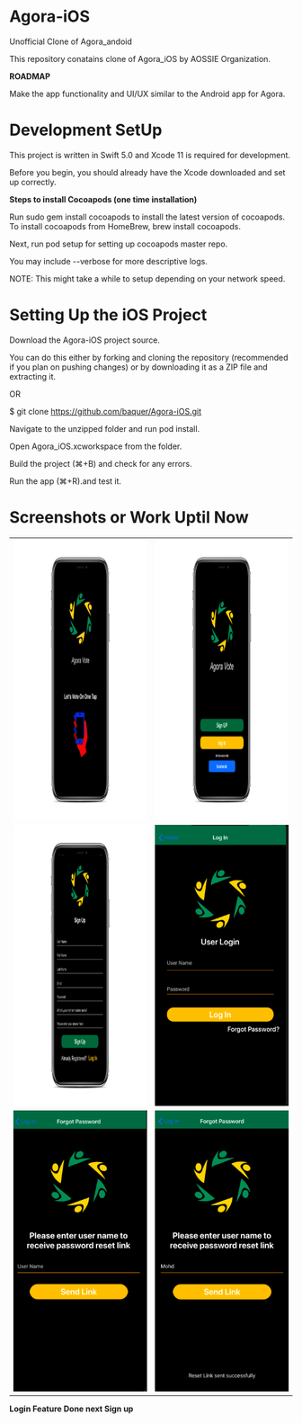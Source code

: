 # Agora-iOS
Unofficial Clone of Agora_andoid 

This repository conatains clone of Agora_iOS by AOSSIE Organization.

**ROADMAP**

Make the app functionality and UI/UX similar to the Android app for Agora.

# Development SetUp


This project is written in Swift 5.0 and Xcode 11 is required for development.

Before you begin, you should already have the Xcode downloaded and set up correctly.

**Steps to install Cocoapods (one time installation)**

Run sudo gem install cocoapods to install the latest version of cocoapods. 
To install cocoapods from HomeBrew, brew install cocoapods.

Next, run pod setup for setting up cocoapods master repo.

You may include --verbose for more descriptive logs. 

NOTE: This might take a while to setup depending on your network speed.

# Setting Up the iOS Project

Download the Agora-iOS project source. 

You can do this either by forking and cloning the repository (recommended if you plan on pushing changes) or by downloading it as a ZIP file and extracting it.

OR

$ git clone https://github.com/baquer/Agora-iOS.git

Navigate to the unzipped folder and run pod install.

Open Agora_iOS.xcworkspace from the folder.

Build the project (⌘+B) and check for any errors.

Run the app (⌘+R).and test it.

# Screenshots or Work Uptil Now

<table>
  <tr>
    <td><img src="/mockup/Splash.png" height = "500" width="500"></td>
    <td><img src="/mockup/InitialView.png" height = "500" width="500"></td>
  </tr>
  </tr>
  <tr>
    <td><img src="/mockup/Signup.png" height = "500" width="500"></td>
    <td><img src="/Screenshots/Login.png" height = "500" width="250"></td>
  </tr>
  </tr>
  <tr>
    <td><img src="/Screenshots/ResetPassword.png" height = "500" width="250"></td>
    <td><img src="/Screenshots/ResetP.png" height = "500" width="250"></td>
  </tr>
  </tr>
  </tr>
</table>

**Login Feature Done next Sign up**
